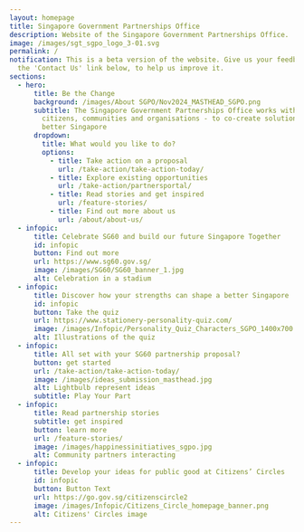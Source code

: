 ```yaml
---
layout: homepage
title: Singapore Government Partnerships Office
description: Website of the Singapore Government Partnerships Office.
image: /images/sgt_sgpo_logo_3-01.svg
permalink: /
notification: This is a beta version of the website. Give us your feedback at
  the 'Contact Us' link below, to help us improve it.
sections:
  - hero:
      title: Be the Change
      background: /images/About SGPO/Nov2024_MASTHEAD_SGPO.png
      subtitle: The Singapore Government Partnerships Office works with you -
        citizens, communities and organisations - to co-create solutions for a
        better Singapore
      dropdown:
        title: What would you like to do?
        options:
          - title: Take action on a proposal
            url: /take-action/take-action-today/
          - title: Explore existing opportunities
            url: /take-action/partnersportal/
          - title: Read stories and get inspired
            url: /feature-stories/
          - title: Find out more about us
            url: /about/about-us/
  - infopic:
      title: Celebrate SG60 and build our future Singapore Together
      id: infopic
      button: Find out more
      url: https://www.sg60.gov.sg/
      image: /images/SG60/SG60_banner_1.jpg
      alt: Celebration in a stadium
  - infopic:
      title: Discover how your strengths can shape a better Singapore
      id: infopic
      button: Take the quiz
      url: https://www.stationery-personality-quiz.com/
      image: /images/Infopic/Personality_Quiz_Characters_SGPO_1400x700.png
      alt: Illustrations of the quiz
  - infopic:
      title: All set with your SG60 partnership proposal?
      button: get started
      url: /take-action/take-action-today/
      image: /images/ideas_submission_masthead.jpg
      alt: Lightbulb represent ideas
      subtitle: Play Your Part
  - infopic:
      title: Read partnership stories
      subtitle: get inspired
      button: learn more
      url: /feature-stories/
      image: /images/happinessinitiatives_sgpo.jpg
      alt: Community partners interacting
  - infopic:
      title: Develop your ideas for public good at Citizens’ Circles
      id: infopic
      button: Button Text
      url: https://go.gov.sg/citizenscircle2
      image: /images/Infopic/Citizens_Circle_homepage_banner.png
      alt: Citizens' Circles image
---
```

